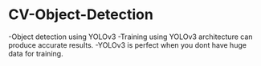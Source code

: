 # CV-Object-Detection
-Object detection using YOLOv3
-Training using YOLOv3 architecture can produce accurate results.
-YOLOv3 is perfect when you dont have huge data for training.

